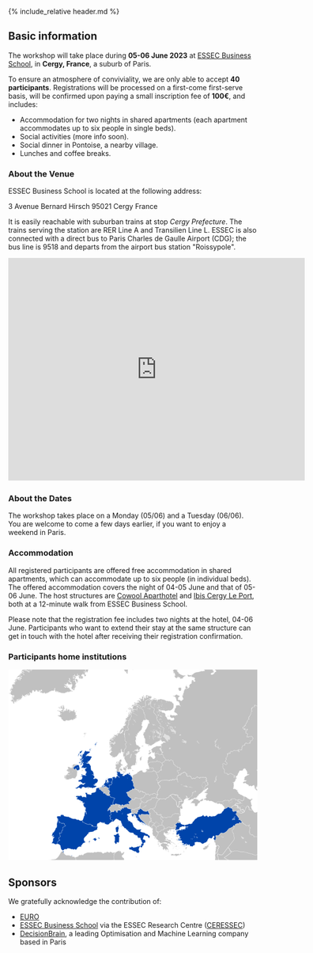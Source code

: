 {% include_relative header.md %}

## Basic information

The workshop will take place during **05-06 June 2023** at [ESSEC Business School](https://www.essec.edu/), in **Cergy, France**, a suburb of Paris.

To ensure an atmosphere of conviviality, we are only able to accept **40 participants**.
Registrations will be processed on a first-come first-serve basis, will be confirmed upon paying a small inscription fee of **100€**, and includes:

* Accommodation for two nights in shared apartments (each apartment accommodates up to six people in single beds).
* Social activities (more info soon).
* Social dinner in Pontoise, a nearby village.
* Lunches and coffee breaks.

### About the Venue

ESSEC Business School is located at the following address:

3 Avenue Bernard Hirsch
95021 Cergy
France

It is easily reachable with suburban trains at stop *Cergy Prefecture*.
The trains serving the station are RER Line A and Transilien Line L.
ESSEC is also connected with a direct bus to Paris Charles de Gaulle Airport (CDG); the bus line is 9518 and departs from the airport bus station "Roissypole".

<p align="center">
<iframe src="https://www.google.com/maps/embed?pb=!1m18!1m12!1m3!1d728.4412125850082!2d2.0767820730276454!3d49.033422567010156!2m3!1f0!2f0!3f0!3m2!1i1024!2i768!4f13.1!3m3!1m2!1s0x47e6f53ae44bd367%3A0xa3f3ee2330ea2664!2sESSEC%20Business%20School%20Cergy-Pontoise%20Campus!5e0!3m2!1sen!2ses!4v1674646738456!5m2!1sen!2ses" width="600" height="450" style="border:0;" allowfullscreen ></iframe>
</p>

### About the Dates

The workshop takes place on a Monday (05/06) and a Tuesday (06/06).
You are welcome to come a few days earlier, if you want to enjoy a weekend in Paris.

### Accommodation

All registered participants are offered free accommodation in shared apartments, which can accommodate up to six people (in individual beds).
The offered accommodation covers the night of 04-05 June and that of 05-06 June.
The host structures are [Cowool Aparthotel](https://www.cowool.co/cowool/cergy/) and [Ibis Cergy Le Port](https://all.accor.com/hotel/0928/index.en.shtml), both at a 12-minute walk from ESSEC Business School.

Please note that the registration fee includes two nights at the hotel, 04-06 June.
Participants who want to extend their stay at the same structure can get in touch with the hotel after receiving their registration confirmation.

### Participants home institutions

![](3EYW_Participants.png)

## Sponsors

We gratefully acknowledge the contribution of:

* [EURO](https://euro-online.org/)
* [ESSEC Business School](https://www.essec.edu/) via the ESSEC Research Centre ([CERESSEC](https://www.essec.edu/en/pages/faculty-and-research/research/support-for-research-our-priorities/))
* [DecisionBrain](https:/https://decisionbrain.com/), a leading Optimisation and Machine Learning company based in Paris